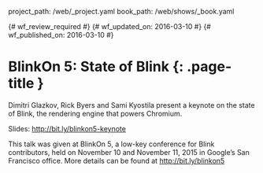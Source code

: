 project_path: /web/_project.yaml
book_path: /web/shows/_book.yaml

{# wf_review_required #}
{# wf_updated_on: 2016-03-10 #}
{# wf_published_on: 2016-03-10 #}

# BlinkOn 5: State of Blink {: .page-title }

Dimitri Glazkov, Rick Byers and Sami Kyostila present a keynote on the state of Blink, the rendering engine that powers Chromium.

Slides: http://bit.ly/blinkon5-keynote

This talk was given at BlinkOn 5, a low-key conference for Blink contributors, held on November 10 and November 11, 2015 in Google’s San Francisco office. More details can be found at http://bit.ly/blinkon5
